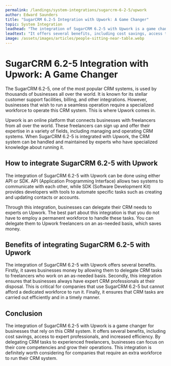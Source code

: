 ```yaml
---
permalink: /landings/system-integrations/sugarcrm-6-2-5/upwork
author: Edward Saunders
title: "SugarCRM 6.2-5 Integration with Upwork: A Game Changer"
topic: System Integration
leadhead: "The integration of SugarCRM 6.2-5 with Upwork is a game changer for businesses that rely on this CRM system"
leadtext: "It offers several benefits, including cost savings, access to expert professionals, and increased efficiency. By delegating CRM tasks to experienced freelancers, businesses can focus on their core competencies and grow their operations. This integration is definitely worth considering for companies that require an extra workforce to run their CRM system."
image: /assets/images/articles/people-sitting-near-table.webp
---
```

<div class="arttext">	<h1>SugarCRM 6.2-5 Integration with Upwork: A Game Changer</h1>
	<p>The SugarCRM 6.2-5, one of the most popular CRM systems, is used by thousands of businesses all over the world. It is known for its stellar customer support facilities, billing, and other integrations. However, businesses that wish to run a seamless operation require a specialized workforce to operate this CRM system. This is where Upwork comes in.</p>
	<p>Upwork is an online platform that connects businesses with freelancers from all over the world. These freelancers can sign up and offer their expertise in a variety of fields, including managing and operating CRM systems. When SugarCRM 6.2-5 is integrated with Upwork, the CRM system can be handled and maintained by experts who have specialized knowledge about running it.</p>
	<h2>How to integrate SugarCRM 6.2-5 with Upwork</h2>
	<p>The integration of SugarCRM 6.2-5 with Upwork can be done using either API or SDK. API (Application Programming Interface) allows two systems to communicate with each other, while SDK (Software Development Kit) provides developers with tools to automate specific tasks such as creating and updating contacts or accounts.</p>
	<p>Through this integration, businesses can delegate their CRM needs to experts on Upwork. The best part about this integration is that you do not have to employ a permanent workforce to handle these tasks. You can delegate them to Upwork freelancers on an as-needed basis, which saves money.</p>
	<h2>Benefits of integrating SugarCRM 6.2-5 with Upwork</h2>
	<p>The integration of SugarCRM 6.2-5 with Upwork offers several benefits. Firstly, it saves businesses money by allowing them to delegate CRM tasks to freelancers who work on an as-needed basis. Secondly, this integration ensures that businesses always have expert CRM professionals at their disposal. This is critical for companies that use SugarCRM 6.2-5 but cannot afford a dedicated workforce to run it. Finally, it ensures that CRM tasks are carried out efficiently and in a timely manner.</p>
	<h2>Conclusion</h2>
	<p>The integration of SugarCRM 6.2-5 with Upwork is a game changer for businesses that rely on this CRM system. It offers several benefits, including cost savings, access to expert professionals, and increased efficiency. By delegating CRM tasks to experienced freelancers, businesses can focus on their core competencies and grow their operations. This integration is definitely worth considering for companies that require an extra workforce to run their CRM system.</p>
</div>